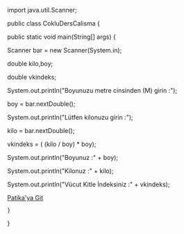 
import java.util.Scanner;

public class CokluDersCalisma {
    
public static void main(String[] args) {

Scanner bar = new Scanner(System.in);

double kilo,boy;

double vkindeks;

System.out.println("Boyunuzu metre cinsinden (M) girin :");

boy = bar.nextDouble();


System.out.println("Lütfen kilonuzu girin :");
        
kilo = bar.nextDouble();

vkindeks = ( (kilo / boy) * boy);

System.out.println("Boyunuz :" + boy);
        
System.out.println("Kilonuz :" + kilo);

System.out.println("Vücut Kitle İndeksiniz :" + vkindeks);

[Patika'ya Git](https://www.patika.dev)
    
    }
}